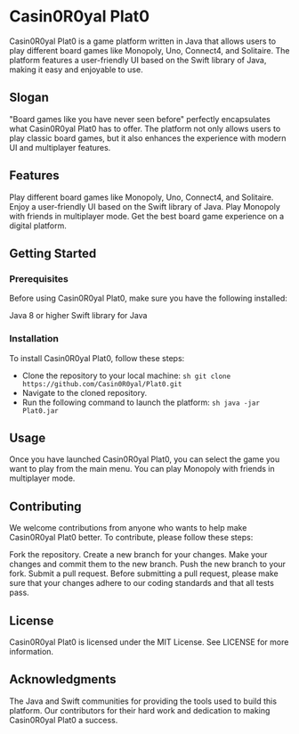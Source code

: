 # Casin0R0yal Plat0
Casin0R0yal Plat0 is a game platform written in Java that allows users to play different board games like Monopoly, Uno, Connect4, and Solitaire. The platform features a user-friendly UI based on the Swift library of Java, making it easy and enjoyable to use.

## Slogan
"Board games like you have never seen before" perfectly encapsulates what Casin0R0yal Plat0 has to offer. The platform not only allows users to play classic board games, but it also enhances the experience with modern UI and multiplayer features.

## Features
Play different board games like Monopoly, Uno, Connect4, and Solitaire.
Enjoy a user-friendly UI based on the Swift library of Java.
Play Monopoly with friends in multiplayer mode.
Get the best board game experience on a digital platform.
## Getting Started
### Prerequisites
Before using Casin0R0yal Plat0, make sure you have the following installed:

Java 8 or higher
Swift library for Java
### Installation
To install Casin0R0yal Plat0, follow these steps:

- Clone the repository to your local machine:
``sh
git clone https://github.com/Casin0R0yal/Plat0.git``
- Navigate to the cloned repository.
- Run the following command to launch the platform:
``sh
java -jar Plat0.jar``

## Usage
Once you have launched Casin0R0yal Plat0, you can select the game you want to play from the main menu. You can play Monopoly with friends in multiplayer mode.

## Contributing
We welcome contributions from anyone who wants to help make Casin0R0yal Plat0 better. To contribute, please follow these steps:

Fork the repository.
Create a new branch for your changes.
Make your changes and commit them to the new branch.
Push the new branch to your fork.
Submit a pull request.
Before submitting a pull request, please make sure that your changes adhere to our coding standards and that all tests pass.

## License
Casin0R0yal Plat0 is licensed under the MIT License. See LICENSE for more information.

## Acknowledgments
The Java and Swift communities for providing the tools used to build this platform.
Our contributors for their hard work and dedication to making Casin0R0yal Plat0 a success.
